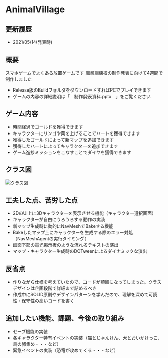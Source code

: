# AnimalVillage

## 更新履歴
- 2021/05/14(発表時)

## 概要
スマホゲームでよくある放置ゲームです
職業訓練校の制作発表に向けて4週間で制作しました

- Release版のBuildフォルダをダウンロードすればPCでプレイできます
- ゲームの内容の詳細説明は「　制作発表資料.pptx　」をご覧ください

## ゲーム内容
- 時間経過でゴールドを獲得できます
- キャラクターにリンゴや薬を上げることでハートを獲得できます
- 獲得したゴールドによって新マップを追加できます
- 獲得したハートによってキャラクターを追加できます
- ゲーム進捗ミッションをこなすことでダイヤを獲得できます

## クラス図
![クラス図](https://github.com/KazukiShimura/AnimalVillage/blob/main/out/plantuml/include/include.svg)

## 工夫した点、苦労した点
- 2DのUI上に3Dキャラクターを表示させる機能（キャラクター選択画面）
- キャラクターが自由にうろうろする動作の実装
- 新マップ生成時に動的にNavMeshでBakeする機能
- Bakeしたマップ上にキャラクターを生成する際のエラー対処（NavMeshAgentの実行タイミング）
- 画面下部の電光掲示板のような流れるテキストの演出
- マップ・キャラクター生成時のDOTweenによるダイナミックな演出

## 反省点
- 作りながら仕様を考えていたので、コードが煩雑になってしまった。クラスデザインは企画段階で詳細まで詰めるべき
- 作成中にSOLID原則やデザインパターンを学んだので、理解を深めて可読性・保守性の高いコードを書く

## 追加したい機能、課題、今後の取り組み
- セーブ機能の実装
- 各キャラクター特有イベントの実装（猫とじゃんけん、犬とおいかけっこ、鳥の卵集め・・・など）
- 緊急イベントの実装（恐竜が攻めてくる・・・など）
